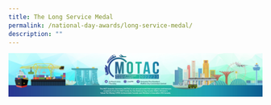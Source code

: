 ```yaml
---
title: The Long Service Medal
permalink: /national-day-awards/long-service-medal/
description: ""
---
```

![](/images/hero.png)

